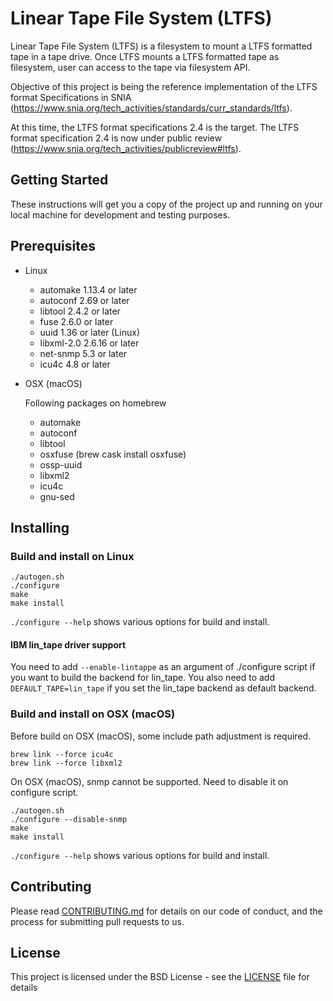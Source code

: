 # Linear Tape File System (LTFS)

Linear Tape File System (LTFS) is a filesystem to mount a LTFS formatted tape in a tape drive. Once LTFS mounts a LTFS formatted tape as filesystem, user can access to the tape via filesystem API.

Objective of this project is being the reference implementation of the LTFS format Specifications in SNIA (https://www.snia.org/tech_activities/standards/curr_standards/ltfs).

At this time, the LTFS format specifications 2.4 is the target. The LTFS format specification 2.4 is now under public review (https://www.snia.org/tech_activities/publicreview#ltfs).

## Getting Started

These instructions will get you a copy of the project up and running on your local machine for development and testing purposes.

## Prerequisites

- Linux
  * automake 1.13.4 or later
  * autoconf 2.69 or later
  * libtool 2.4.2 or later
  * fuse 2.6.0 or later
  * uuid 1.36 or later (Linux)
  * libxml-2.0 2.6.16 or later
  * net-snmp 5.3 or later
  * icu4c 4.8 or later

- OSX (macOS)

  Following packages on homebrew

  * automake
  * autoconf
  * libtool
  * osxfuse (brew cask install osxfuse)
  * ossp-uuid
  * libxml2
  * icu4c
  * gnu-sed

## Installing

### Build and install on Linux

```
./autogen.sh
./configure
make
make install
```

`./configure --help` shows various options for build and install.

#### IBM lin_tape driver support

You need to add `--enable-lintappe` as an argument of ./configure script if you want to build the backend for lin_tape. You also need to add `DEFAULT_TAPE=lin_tape` if you set the lin_tape backend as default backend.

### Build and install on OSX (macOS)

Before build on OSX (macOS), some include path adjustment is required.

```
brew link --force icu4c
brew link --force libxml2
```

On OSX (macOS), snmp cannot be supported. Need to disable it on configure script.

```
./autogen.sh
./configure --disable-snmp
make
make install
```

`./configure --help` shows various options for build and install.

## Contributing

Please read [CONTRIBUTING.md](.github/CONTRIBUTING.md) for details on our code of conduct, and the process for submitting pull requests to us.

## License

This project is licensed under the BSD License - see the [LICENSE](LICENSE) file for details
